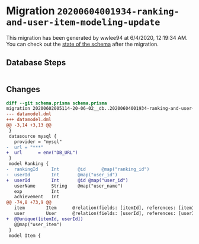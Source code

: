 # Migration `20200604001934-ranking-and-user-item-modeling-update`

This migration has been generated by wwlee94 at 6/4/2020, 12:19:34 AM.
You can check out the [state of the schema](./schema.prisma) after the migration.

## Database Steps

```sql

```

## Changes

```diff
diff --git schema.prisma schema.prisma
migration 20200602005114-20-06-02__db..20200604001934-ranking-and-user-item-modeling-update
--- datamodel.dml
+++ datamodel.dml
@@ -3,14 +3,13 @@
 }
 datasource mysql {
   provider = "mysql"
-  url = "***"
+  url      = env("DB_URL")
 }
 model Ranking {
-  rankingId     Int       @id      @map("ranking_id")
-  userId        Int       @map("user_id")
+  userId        Int       @id @map("user_id")
   userName      String    @map("user_name")
   exp           Int
   achievement   Int
@@ -74,8 +73,9 @@
   item        Item      @relation(fields: [itemId], references: [itemId])
   user        User      @relation(fields: [userId], references: [userId])
+  @@unique([itemId, userId])
   @@map("user_item")
 }
 model Item {
```


